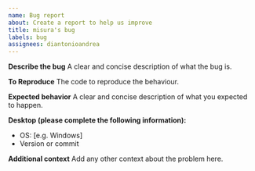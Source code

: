 ```yaml
---
name: Bug report
about: Create a report to help us improve
title: misura's bug
labels: bug
assignees: diantonioandrea
---
```


**Describe the bug**
A clear and concise description of what the bug is.

**To Reproduce**
The code to reproduce the behaviour.

**Expected behavior**
A clear and concise description of what you expected to happen.

**Desktop (please complete the following information):**

- OS: [e.g. Windows]
- Version or commit

**Additional context**
Add any other context about the problem here.
